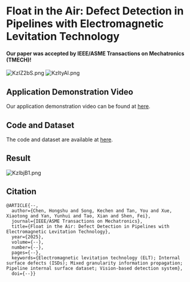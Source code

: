 # Float in the Air: Defect Detection in Pipelines with Electromagnetic Levitation Technology
#### Our paper was accepted by IEEE/ASME Transactions on Mechatronics (TMECH)!

![KzIZ2bS.png](https://iili.io/KzIZ2bS.png)
![KzItyAl.png](https://iili.io/KzItyAl.png)

## Application Demonstration Video
Our application demonstration video can be found at [here](https://www.bilibili.com/video/BV17FMpzcEqW/?share_source=copy_web&vd_source=cf6666f6145ee5faba19c03551dd199d).

## Code and Dataset
The code and dataset are available at [here]().

## Result
![KzIbjB1.png](https://iili.io/KzIbjB1.png)

## Citation
```
@ARTICLE{--,
  author={Chen, Hongshu and Song, Kechen and Tan, You and Xue, Xiaotong and Yan, Yunhui and Tao, Xian and Shen, Fei},
  journal={IEEE/ASME Transactions on Mechatronics}, 
  title={Float in the Air: Defect Detection in Pipelines with Electromagnetic Levitation Technology}, 
  year={2025},
  volume={--},
  number={--},
  pages={--},
  keywords={Electromagnetic levitation technology (ELT); Internal surface defects (ISDs); Mixed granularity information propagation; Pipeline internal surface dataset; Vision-based detection system},
  doi={--}}

```
